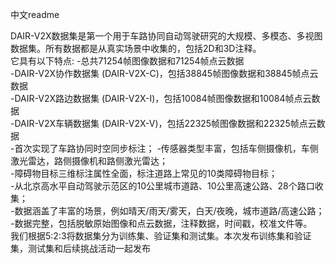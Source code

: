 中文readme

DAIR-V2X数据集是第一个用于车路协同自动驾驶研究的大规模、多模态、多视图数据集。所有数据都是从真实场景中收集的，包括2D和3D注释。  
它具有以下特点: -总共71254帧图像数据和71254帧点云数据  
-DAIR-V2X协作数据集 (DAIR-V2X-C)，包括38845帧图像数据和38845帧点云数据  
-DAIR-V2X路边数据集 (DAIR-V2X-I)，包括10084帧图像数据和10084帧点云数据  
-DAIR-V2X车辆数据集 (DAIR-V2X-V)，包括22325帧图像数据和22325帧点云数据   
-首次实现了车路协同时空同步标注； -传感器类型丰富，包括车侧摄像机，车侧激光雷达，路侧摄像机和路侧激光雷达；   
-障碍物目标三维标注属性全面，标注道路上常见的10类障碍物目标；   
-从北京高水平自动驾驶示范区的10公里城市道路、10公里高速公路、28个路口收集；   
-数据涵盖了丰富的场景，例如晴天/雨天/雾天，白天/夜晚，城市道路/高速公路；   
-数据完整，包括脱敏原始图像和点云数据，注释数据，时间戳，校准文件等。   
我们根据5:2:3将数据集分为训练集、验证集和测试集。本次发布训练集和验证集，测试集和后续挑战活动一起发布  
